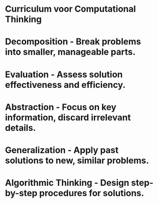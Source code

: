 ﻿# Curriculum voor Computational Thinking

# Decomposition - Break problems into smaller, manageable parts.

# Evaluation - Assess solution effectiveness and efficiency.

# Abstraction - Focus on key information, discard irrelevant details.

# Generalization - Apply past solutions to new, similar problems.

# Algorithmic Thinking - Design step-by-step procedures for solutions.
